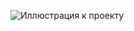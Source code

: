 ![Иллюстрация к проекту](https://drive.google.com/file/d/1EVabfNrWUT2HG0Afz-qw-n3YRnqYmJMy/preview)
